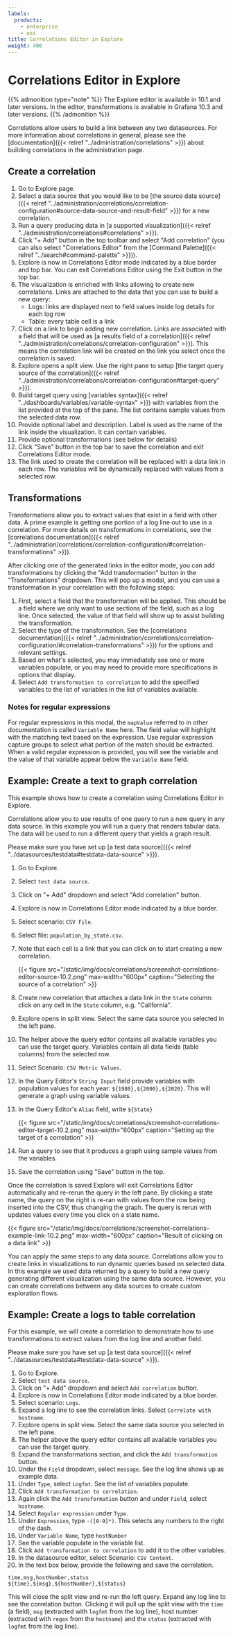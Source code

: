 ```yaml
---
labels:
  products:
    - enterprise
    - oss
title: Correlations Editor in Explore
weight: 400
---
```


# Correlations Editor in Explore

{{% admonition type="note" %}}
The Explore editor is available in 10.1 and later versions. In the editor, transformations is available in Grafana 10.3 and later versions.
{{% /admonition %}}

Correlations allow users to build a link between any two datasources. For more information about correlations in general, please see the [documentation]({{< relref "../administration/correlations" >}}) about building correlations in the administration page.

## Create a correlation

1. Go to Explore page.
1. Select a data source that you would like to be [the source data source]({{< relref "../administration/correlations/correlation-configuration#source-data-source-and-result-field" >}}) for a new correlation.
1. Run a query producing data in [a supported visualization]({{< relref "../administration/correlations#correlations" >}}).
1. Click "+ Add" button in the top toolbar and select "Add correlation" (you can also select "Correlations Editor" from the [Command Palette]({{< relref "../search#command-palette" >}})).
1. Explore is now in Correlations Editor mode indicated by a blue border and top bar. You can exit Correlations Editor using the Exit button in the top bar.
1. The visualization is enriched with links allowing to create new correlations. Links are attached to the data that you can use to build a new query:
   - Logs: links are displayed next to field values inside log details for each log row
   - Table: every table cell is a link
1. Click on a link to begin adding new correlation. Links are associated with a field that will be used as [a results field of a correlation]({{< relref "../administration/correlations/correlation-configuration" >}}). This means the correlation link will be created on the link you select once the correlation is saved.
1. Explore opens a split view. Use the right pane to setup [the target query source of the correlation]({{< relref "../administration/correlations/correlation-configuration#target-query" >}}).
1. Build target query using [variables syntax]({{< relref "../dashboards/variables/variable-syntax" >}}) with variables from the list provided at the top of the pane. The list contains sample values from the selected data row.
1. Provide optional label and description. Label is used as the name of the link inside the visualization. It can contain variables.
1. Provide optional transformations (see below for details)
1. Click "Save" button in the top bar to save the correlation and exit Correlations Editor mode.
1. The link used to create the correlation will be replaced with a data link in each row. The variables will be dynamically replaced with values from a selected row.

## Transformations

Transformations allow you to extract values that exist in a field with other data. A prime example is getting one portion of a log line out to use in a correlation. For more details on transformations in correlations, see the [correlations documentation]({{< relref "../administration/correlations/correlation-configuration/#correlation-transformations" >}}).

After clicking one of the generated links in the editor mode, you can add transformations by clicking the "Add transformation" button in the "Transformations" dropdown. This will pop up a modal, and you can use a transformation in your correlation with the following steps:

1. First, select a field that the transformation will be applied. This should be a field where we only want to use sections of the field, such as a log line. Once selected, the value of that field will show up to assist building the transformation.
1. Select the type of the transformation. See the [correlations documentation]({{< relref "../administration/correlations/correlation-configuration/#correlation-transformations" >}}) for the options and relevant settings.
1. Based on what's selected, you may immediately see one or more variables populate, or you may need to provide more specifications in options that display.
1. Select `Add transformation to correlation` to add the specified variables to the list of variables in the list of variables available.

### Notes for regular expressions

For regular expressions in this modal, the `mapValue` referred to in other documentation is called `Variable Name` here. The field value will highlight with the matching text based on the expression. Use regular expression capture groups to select what portion of the match should be extracted. When a valid regular expression is provided, you will see the variable and the value of that variable appear below the `Variable Name` field.

## Example: Create a text to graph correlation

This example shows how to create a correlation using Correlations Editor in Explore.

Correlations allow you to use results of one query to run a new query in any data source. In this example you will run a query that renders tabular data. The data will be used to run a different query that yields a graph result.

Please make sure you have set up [a test data source]({{< relref "../datasources/testdata#testdata-data-source" >}}).

1. Go to Explore.
1. Select `test data source`.
1. Click on "+ Add" dropdown and select "Add correlation" button.
1. Explore is now in Correlations Editor mode indicated by a blue border.
1. Select scenario: `CSV File`.
1. Select file: `population_by_state.csv`.
1. Note that each cell is a link that you can click on to start creating a new correlation.

   {{< figure src="/static/img/docs/correlations/screenshot-correlations-editor-source-10.2.png" max-width="600px" caption="Selecting the source of a correlation" >}}

1. Create new correlation that attaches a data link in the `State` column: click on any cell in the `State` column, e.g. "California".
1. Explore opens in split view. Select the same data source you selected in the left pane.
1. The helper above the query editor contains all available variables you can use the target query. Variables contain all data fields (table columns) from the selected row.
1. Select Scenario: `CSV Metric Values`.
1. In the Query Editor's `String Input` field provide variables with population values for each year: `${1980},${2000},${2020}`. This will generate a graph using variable values.
1. In the Query Editor's `Alias` field, write `${State}`

   {{< figure src="/static/img/docs/correlations/screenshot-correlations-editor-target-10.2.png" max-width="600px" caption="Setting up the target of a correlation" >}}

1. Run a query to see that it produces a graph using sample values from the variables.
1. Save the correlation using "Save" button in the top.

Once the correlation is saved Explore will exit Correlations Editor automatically and re-rerun the query in the left pane. By clicking a state name, the query on the right is re-ran with values from the row being inserted into the CSV, thus changing the graph. The query is rerun with updates values every time you click on a state name.

{{< figure src="/static/img/docs/correlations/screenshot-correlations-example-link-10.2.png" max-width="600px" caption="Result of clicking on a data link" >}}

You can apply the same steps to any data source. Correlations allow you to create links in visualizations to run dynamic queries based on selected data. In this example we used data returned by a query to build a new query generating different visualization using the same data source. However, you can create correlations between any data sources to create custom exploration flows.

## Example: Create a logs to table correlation

For this example, we will create a correlation to demonstrate how to use transformations to extract values from the log line and another field.

Please make sure you have set up [a test data source]({{< relref "../datasources/testdata#testdata-data-source" >}}).

1. Go to Explore.
1. Select `test data source`.
1. Click on "+ Add" dropdown and select `Add correlation` button.
1. Explore is now in Correlations Editor mode indicated by a blue border.
1. Select scenario: `Logs`.
1. Expand a log line to see the correlation links. Select `Correlate with hostname`.
1. Explore opens in split view. Select the same data source you selected in the left pane.
1. The helper above the query editor contains all available variables you can use the target query.
1. Expand the transformations section, and click the `Add transformation` button.
1. Under the `Field` dropdown, select `message`. See the log line shows up as example data.
1. Under `Type`, select `Logfmt`. See the list of variables populate.
1. Click `Add transformation to correlation`.
1. Again click the `Add transformation` button and under `Field`, select `hostname`.
1. Select `Regular expression` under `Type`.
1. Under `Expression`, type `-([0-9]*)`. This selects any numbers to the right of the dash.
1. Under `Variable Name`, type `hostNumber`
1. See the variable populate in the variable list.
1. Click `Add transformation to correlation` to add it to the other variables.
1. In the datasource editor, select Scenario: `CSV Content`.
1. In the text box below, provide the following and save the correlation.

```
time,msg,hostNumber,status
${time},${msg},${hostNumber},${status}
```

This will close the split view and re-run the left query. Expand any log line to see the correlation button. Clicking it will pull up the split view with the `time` (a field), `msg` (extracted with `logfmt` from the log line), host number (extracted with `regex` from the `hostname`) and the `status` (extracted with `logfmt` from the log line).
